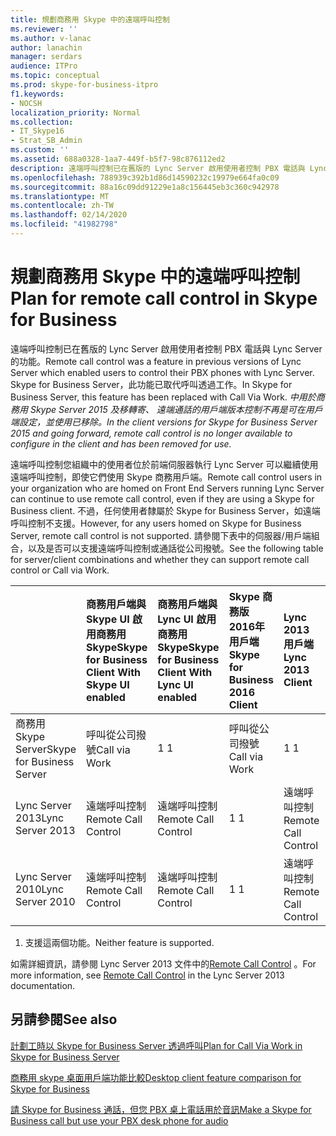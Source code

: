 ```yaml
---
title: 規劃商務用 Skype 中的遠端呼叫控制
ms.reviewer: ''
ms.author: v-lanac
author: lanachin
manager: serdars
audience: ITPro
ms.topic: conceptual
ms.prod: skype-for-business-itpro
f1.keywords:
- NOCSH
localization_priority: Normal
ms.collection:
- IT_Skype16
- Strat_SB_Admin
ms.custom: ''
ms.assetid: 688a0328-1aa7-449f-b5f7-98c876112ed2
description: 遠端呼叫控制已在舊版的 Lync Server 啟用使用者控制 PBX 電話與 Lync Server 的功能。 Skype for Business Server，此功能已取代呼叫透過工作。 中用於商務用 Skype Server 2015 及移轉寄、 遠端通話的用戶端版本控制不再是可在用戶端設定，並使用已移除。
ms.openlocfilehash: 788939c392b1d86d14590232c19979e664fa0c09
ms.sourcegitcommit: 88a16c09dd91229e1a8c156445eb3c360c942978
ms.translationtype: MT
ms.contentlocale: zh-TW
ms.lasthandoff: 02/14/2020
ms.locfileid: "41982798"
---
```

# <a name="plan-for-remote-call-control-in-skype-for-business"></a><span data-ttu-id="cea4c-105">規劃商務用 Skype 中的遠端呼叫控制</span><span class="sxs-lookup"><span data-stu-id="cea4c-105">Plan for remote call control in Skype for Business</span></span>
 
<span data-ttu-id="cea4c-106">遠端呼叫控制已在舊版的 Lync Server 啟用使用者控制 PBX 電話與 Lync Server 的功能。</span><span class="sxs-lookup"><span data-stu-id="cea4c-106">Remote call control was a feature in previous versions of Lync Server which enabled users to control their PBX phones with Lync Server.</span></span> <span data-ttu-id="cea4c-107">Skype for Business Server，此功能已取代呼叫透過工作。</span><span class="sxs-lookup"><span data-stu-id="cea4c-107">In Skype for Business Server, this feature has been replaced with Call Via Work.</span></span>  <span data-ttu-id="cea4c-108">*中用於商務用 Skype Server 2015 及移轉寄、 遠端通話的用戶端版本控制不再是可在用戶端設定，並使用已移除。*</span><span class="sxs-lookup"><span data-stu-id="cea4c-108">*In the client versions for Skype for Business Server 2015 and going forward, remote call control is no longer available to configure in the client and has been removed for use.*</span></span> 
  
 <span data-ttu-id="cea4c-109">遠端呼叫控制您組織中的使用者位於前端伺服器執行 Lync Server 可以繼續使用遠端呼叫控制，即使它們使用 Skype 商務用戶端。</span><span class="sxs-lookup"><span data-stu-id="cea4c-109">Remote call control users in your organization who are homed on Front End Servers running Lync Server can continue to use remote call control, even if they are using a Skype for Business client.</span></span> <span data-ttu-id="cea4c-110">不過，任何使用者隸屬於 Skype for Business Server，如遠端呼叫控制不支援。</span><span class="sxs-lookup"><span data-stu-id="cea4c-110">However, for any users homed on Skype for Business Server, remote call control is not supported.</span></span> <span data-ttu-id="cea4c-111">請參閱下表中的伺服器/用戶端組合，以及是否可以支援遠端呼叫控制或通話從公司撥號。</span><span class="sxs-lookup"><span data-stu-id="cea4c-111">See the following table for server/client combinations and whether they can support remote call control or Call via Work.</span></span>
  
||<span data-ttu-id="cea4c-112">**商務用戶端與 Skype UI 啟用商務用 Skype**</span><span class="sxs-lookup"><span data-stu-id="cea4c-112">**Skype for Business Client With Skype UI enabled**</span></span>|<span data-ttu-id="cea4c-113">**商務用戶端與 Lync UI 啟用商務用 Skype**</span><span class="sxs-lookup"><span data-stu-id="cea4c-113">**Skype for Business Client With Lync UI enabled**</span></span>|<span data-ttu-id="cea4c-114">**Skype 商務版 2016年用戶端**</span><span class="sxs-lookup"><span data-stu-id="cea4c-114">**Skype for Business 2016 Client**</span></span>|<span data-ttu-id="cea4c-115">**Lync 2013 用戶端**</span><span class="sxs-lookup"><span data-stu-id="cea4c-115">**Lync 2013 Client**</span></span>|<span data-ttu-id="cea4c-116">**Lync 2010 用戶端**</span><span class="sxs-lookup"><span data-stu-id="cea4c-116">**Lync 2010 Client**</span></span>|
|:-----|:-----|:-----|:-----|:-----|:-----|
| <span data-ttu-id="cea4c-117">商務用 Skype Server</span><span class="sxs-lookup"><span data-stu-id="cea4c-117">Skype for Business Server</span></span> <br/> |<span data-ttu-id="cea4c-118">呼叫從公司撥號</span><span class="sxs-lookup"><span data-stu-id="cea4c-118">Call via Work</span></span>  <br/> |<span data-ttu-id="cea4c-119">1 </span><span class="sxs-lookup"><span data-stu-id="cea4c-119">1</span></span> <br/> |<span data-ttu-id="cea4c-120">呼叫從公司撥號</span><span class="sxs-lookup"><span data-stu-id="cea4c-120">Call via Work</span></span>  <br/> |<span data-ttu-id="cea4c-121">1 </span><span class="sxs-lookup"><span data-stu-id="cea4c-121">1</span></span> <br/> |<span data-ttu-id="cea4c-122">1 </span><span class="sxs-lookup"><span data-stu-id="cea4c-122">1</span></span> <br/> |
| <span data-ttu-id="cea4c-123">Lync Server 2013</span><span class="sxs-lookup"><span data-stu-id="cea4c-123">Lync Server 2013</span></span> <br/> |<span data-ttu-id="cea4c-124">遠端呼叫控制</span><span class="sxs-lookup"><span data-stu-id="cea4c-124">Remote Call Control</span></span>  <br/> |<span data-ttu-id="cea4c-125">遠端呼叫控制</span><span class="sxs-lookup"><span data-stu-id="cea4c-125">Remote Call Control</span></span>  <br/> |<span data-ttu-id="cea4c-126">1 </span><span class="sxs-lookup"><span data-stu-id="cea4c-126">1</span></span> <br/> |<span data-ttu-id="cea4c-127">遠端呼叫控制</span><span class="sxs-lookup"><span data-stu-id="cea4c-127">Remote Call Control</span></span>  <br/> |<span data-ttu-id="cea4c-128">遠端呼叫控制</span><span class="sxs-lookup"><span data-stu-id="cea4c-128">Remote Call Control</span></span>  <br/> |
| <span data-ttu-id="cea4c-129">Lync Server 2010</span><span class="sxs-lookup"><span data-stu-id="cea4c-129">Lync Server 2010</span></span> <br/> |<span data-ttu-id="cea4c-130">遠端呼叫控制</span><span class="sxs-lookup"><span data-stu-id="cea4c-130">Remote Call Control</span></span>  <br/> |<span data-ttu-id="cea4c-131">遠端呼叫控制</span><span class="sxs-lookup"><span data-stu-id="cea4c-131">Remote Call Control</span></span>  <br/> |<span data-ttu-id="cea4c-132">1 </span><span class="sxs-lookup"><span data-stu-id="cea4c-132">1</span></span> <br/> |<span data-ttu-id="cea4c-133">遠端呼叫控制</span><span class="sxs-lookup"><span data-stu-id="cea4c-133">Remote Call Control</span></span>  <br/> |<span data-ttu-id="cea4c-134">遠端呼叫控制</span><span class="sxs-lookup"><span data-stu-id="cea4c-134">Remote Call Control</span></span>  <br/> |
   
1. <span data-ttu-id="cea4c-135">支援這兩個功能。</span><span class="sxs-lookup"><span data-stu-id="cea4c-135">Neither feature is supported.</span></span>
  
<span data-ttu-id="cea4c-136">如需詳細資訊，請參閱 Lync Server 2013 文件中的[Remote Call Control](https://go.microsoft.com/fwlink/p/?LinkId=530208) 。</span><span class="sxs-lookup"><span data-stu-id="cea4c-136">For more information, see [Remote Call Control](https://go.microsoft.com/fwlink/p/?LinkId=530208) in the Lync Server 2013 documentation.</span></span>
  
## <a name="see-also"></a><span data-ttu-id="cea4c-137">另請參閱</span><span class="sxs-lookup"><span data-stu-id="cea4c-137">See also</span></span>

[<span data-ttu-id="cea4c-138">計劃工時以 Skype for Business Server 透過呼叫</span><span class="sxs-lookup"><span data-stu-id="cea4c-138">Plan for Call Via Work in Skype for Business Server</span></span>](call-via-work.md)
  
[<span data-ttu-id="cea4c-139">商務用 skype 桌面用戶端功能比較</span><span class="sxs-lookup"><span data-stu-id="cea4c-139">Desktop client feature comparison for Skype for Business</span></span>](../../plan-your-deployment/clients-and-devices/desktop-feature-comparison.md)

[<span data-ttu-id="cea4c-140">請 Skype for Business 通話，但您 PBX 桌上電話用於音訊</span><span class="sxs-lookup"><span data-stu-id="cea4c-140">Make a Skype for Business call but use your PBX desk phone for audio</span></span>](https://support.office.com/article/Make-a-Skype-for-Business-call-but-use-your-PBX-desk-phone-for-audio-6a316c11-a05e-460c-b969-32ff0ad848e6)

